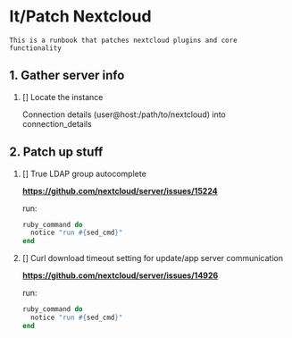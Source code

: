# It/Patch Nextcloud

    This is a runbook that patches nextcloud plugins and core functionality

## 1. Gather server info

1. [] Locate the instance

   Connection details (user@host:/path/to/nextcloud) into connection_details

## 2. Patch up stuff

1. [] True LDAP group autocomplete

   **https://github.com/nextcloud/server/issues/15224**

   run:
   ```ruby
   ruby_command do
     notice "run #{sed_cmd}"
   end
   ```

2. [] Curl download timeout setting for update/app server communication

   **https://github.com/nextcloud/server/issues/14926**

   run:
   ```ruby
   ruby_command do
     notice "run #{sed_cmd}"
   end
   ```

